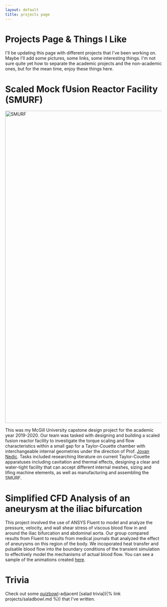 ```yaml
---
layout: default
title: projects page
---
```


# Projects Page & Things I Like

I'll be updating this page with different projects that I've been working on. Maybe I'll add some pictures, some links, some interesting things. I'm not sure quite yet how to separate the academic projects and the non-academic ones, but for the mean time, enjoy these things here.

# Scaled Mock fUsion Reactor Facility (SMURF)

<img src="https://user-images.githubusercontent.com/47159312/80771751-65b91a00-8b22-11ea-89e4-979ba03b5a09.png" alt="SMURF" width="1000"/>

This was my McGill University capstone design project for the academic year 2019-2020. Our team was tasked with designing and building a scaled fusion reactor facility to investigate the torque scaling and flow characteristics within a small gap for a Taylor-Couette chamber with interchangeable internal geometries under the direction of Prof. [Jovan Nedic](https://www.mcgill.ca/mecheng/people/staff/jovan-nedic). Tasks included researching literature on current Taylor-Couette apparatuses including cavitation and thermal effects, designing a clear and water-tight facility that can accept different internal meshes, sizing and lifing machine elements, as well as manufacturing and assembling the SMURF. 

# Simplified CFD Analysis of an aneurysm at the iliac bifurcation

This project involved the use of ANSYS Fluent to model and analyze the pressure, velocity, and wall shear stress of viscous blood flow in and around the iliac bifurcation and abdominal aorta. Our group compared results from Fluent to results from medical journals that analyzed the effect of aneurysms on this region of the body. We incoporated heat transfer and pulsatile blood flow into the boundary conditions of the transient simulation to effectively model the mechanisms of actual blood flow. You can see a sample of the animations created [here](https://drive.google.com/file/d/1g600vlKsBh_z9s-iOwtEf-17UIQ9KaVV/view?usp=sharing).

# Trivia

Check out some [quizbowl](https://www.naqt.com/)-adjacent [salad trivia]({% link projects/saladbowl.md %}) that I've written. 



